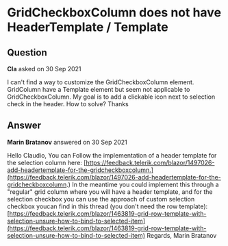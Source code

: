 # GridCheckboxColumn does not have HeaderTemplate / Template

## Question

**Cla** asked on 30 Sep 2021

I can't find a way to customize the GridCheckboxColumn element. GridColumn have a Template element but seem not applicable to GridCheckboxColumn. My goal is to add a clickable icon next to selection check in the header. How to solve? Thanks

## Answer

**Marin Bratanov** answered on 30 Sep 2021

Hello Claudio, You can Follow the implementation of a header template for the selection column here: [https://feedback.telerik.com/blazor/1497026-add-headertemplate-for-the-gridcheckboxcolumn.](https://feedback.telerik.com/blazor/1497026-add-headertemplate-for-the-gridcheckboxcolumn.) In the meantime you could implement this through a "regular" grid column where you will have a header template, and for the selection checkbox you can use the approach of custom selection checkbox youcan find in this thread (you don't need the row template): [https://feedback.telerik.com/blazor/1463819-grid-row-template-with-selection-unsure-how-to-bind-to-selected-item](https://feedback.telerik.com/blazor/1463819-grid-row-template-with-selection-unsure-how-to-bind-to-selected-item) Regards, Marin Bratanov
